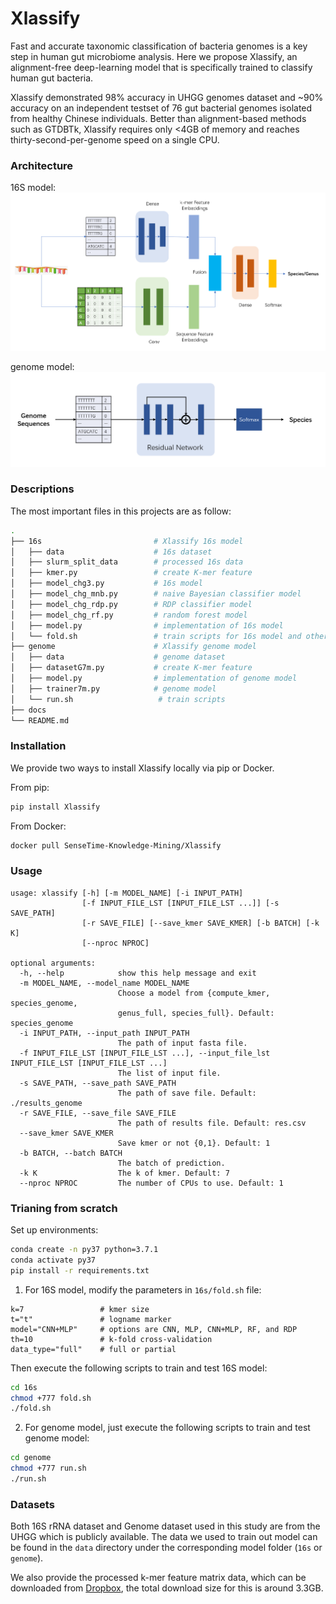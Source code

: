 # Xlassify

Fast and accurate taxonomic classification of bacteria genomes is a key step in human gut microbiome analysis. Here we propose Xlassify, an alignment-free deep-learning model that is specifically trained to classify human gut bacteria.

Xlassify demonstrated 98% accuracy in UHGG genomes dataset and \~90% accuracy on an independent testset of 76 gut bacterial genomes isolated from healthy Chinese individuals. Better than alignment-based methods such as GTDBTk, Xlassify requires only <4GB of memory and reaches thirty-second-per-genome speed on a single CPU.


### Architecture

16S model:
![16s_model](./docs/images/16s_model.png)

genome model:
![genome_model](./docs/images/genome_model.png)


### Descriptions  

The most important files in this projects are as follow:
```bash
.
├── 16s                         # Xlassify 16s model
│   ├── data                    # 16s dataset
│   ├── slurm_split_data        # processed 16s data
│   ├── kmer.py                 # create K-mer feature
│   ├── model_chg3.py           # 16s model
│   ├── model_chg_mnb.py        # naive Bayesian classifier model
│   ├── model_chg_rdp.py        # RDP classifier model
│   ├── model_chg_rf.py         # random forest model
│   ├── model.py                # implementation of 16s model
│   └── fold.sh                 # train scripts for 16s model and other baselines
├── genome                      # Xlassify genome model
│   ├── data                    # genome dataset
│   ├── datasetG7m.py           # create K-mer feature
│   ├── model.py                # implementation of genome model
│   ├── trainer7m.py            # genome model
│   └── run.sh                   # train scripts
├── docs
└── README.md
```


### Installation

We provide two ways to install Xlassify locally via pip or Docker.

From pip:

```bash
pip install Xlassify
```

From Docker:
```bash
docker pull SenseTime-Knowledge-Mining/Xlassify
```


### Usage
```
usage: xlassify [-h] [-m MODEL_NAME] [-i INPUT_PATH]
                [-f INPUT_FILE_LST [INPUT_FILE_LST ...]] [-s SAVE_PATH]
                [-r SAVE_FILE] [--save_kmer SAVE_KMER] [-b BATCH] [-k K]
                [--nproc NPROC]

optional arguments:
  -h, --help            show this help message and exit
  -m MODEL_NAME, --model_name MODEL_NAME
                        Choose a model from {compute_kmer, species_genome,
                        genus_full, species_full}. Default: species_genome
  -i INPUT_PATH, --input_path INPUT_PATH
                        The path of input fasta file.
  -f INPUT_FILE_LST [INPUT_FILE_LST ...], --input_file_lst INPUT_FILE_LST [INPUT_FILE_LST ...]
                        The list of input file.
  -s SAVE_PATH, --save_path SAVE_PATH
                        The path of save file. Default: ./results_genome
  -r SAVE_FILE, --save_file SAVE_FILE
                        The path of results file. Default: res.csv
  --save_kmer SAVE_KMER
                        Save kmer or not {0,1}. Default: 1
  -b BATCH, --batch BATCH
                        The batch of prediction.
  -k K                  The k of kmer. Default: 7
  --nproc NPROC         The number of CPUs to use. Default: 1
```


### Trianing from scratch

Set up environments:
```bash
conda create -n py37 python=3.7.1
conda activate py37
pip install -r requirements.txt
```

1. For 16S model, modify the parameters in `16s/fold.sh` file:
```
k=7                 # kmer size
t="t"               # logname marker
model="CNN+MLP"     # options are CNN, MLP, CNN+MLP, RF, and RDP
th=10               # k-fold cross-validation
data_type="full"    # full or partial
```

Then execute the following scripts to train and test 16S model:
```bash
cd 16s
chmod +777 fold.sh
./fold.sh
```

2. For genome model, just execute the following scripts to train and test genome model:
```bash
cd genome
chmod +777 run.sh
./run.sh
```

### Datasets

Both 16S rRNA dataset and Genome dataset used in this study are from the UHGG which is publicly available. The data we used to train out model can be found in the `data` directory under the corresponding model folder (`16s` or `genome`).

We also provide the processed k-mer feature matrix data, which can be downloaded from [Dropbox](https://www.dropbox.com/s/oxh6fb52peqfuum/kmer7_mat_ge5_le50_dedup.npy?dl=0), the total download size for this is around 3.3GB.
